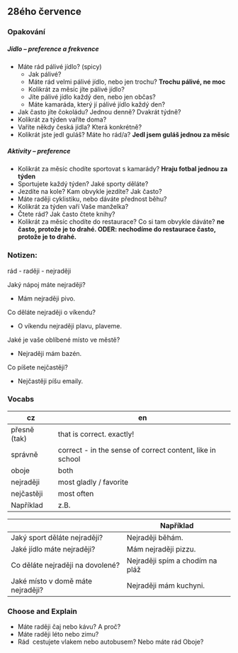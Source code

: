## 28ého července

### Opakování

##### Jídlo – preference a frekvence
- Máte rád pálivé jídlo? (spicy)
  - Jak pálivé? 
  - Máte rád velmi pálivé jídlo, nebo jen trochu? **Trochu pálivé, ne moc**
  - Kolikrát za měsíc jíte pálivé jídlo?
  - Jíte pálivé jídlo každý den, nebo jen občas?
  - Máte kamaráda, který jí pálivé jídlo každý den?
- Jak často jíte čokoládu? Jednou denně? Dvakrát týdně?
- Kolikrát za týden vaříte doma?
- Vaříte někdy česká jídla? Která konkrétně?
- Kolikrát jste jedl guláš? Máte ho rád/a? **Jedl jsem guláš jednou za měsíc**

##### Aktivity –  preference
- Kolikrát za měsíc chodíte sportovat s kamarády? **Hraju fotbal jednou za týden**
- Sportujete každý týden? Jaké sporty děláte?
- Jezdíte na kole? Kam obvykle jezdíte? Jak často?
- Máte raději cyklistiku, nebo dáváte přednost běhu?
- Kolikrát za týden vaří Vaše manželka?
- Čtete rád? Jak často čtete knihy?
- Kolikrát za měsíc chodíte do restaurace? Co si tam obvykle dáváte? **ne často, protože je to drahé. ODER: nechodíme do restaurace často, protože je to drahé.**

### Notizen:

 rád - raději - nejraději 

Jaký nápoj máte nejraději? 
- Mám nejraději pivo.  

Co děláte nejraději o víkendu?
- O víkendu nejraději plavu, plaveme. 

Jaké je vaše oblíbené místo ve městě?
- Nejraději mám bazén.  

Co píšete nejčastěji?
- Nejčastěji píšu emaily. 

### Vocabs

| cz | en |
| --- | --- |
| přesně (tak) | that is correct. exactly! | 
| správně | correct - in the sense of correct content, like in school |
| oboje | both |
| nejraději | most gladly / favorite|
| nejčastěji | most often |
| Například | z.B. |

| | Například |
| --- | --- |
| Jaký sport děláte nejraději? | Nejraději běhám. |
| Jaké jídlo máte nejraději? | Mám nejraději pizzu. |
| Co děláte nejraději na dovolené? | Nejraději spím a chodím na pláž |
| Jaké místo v domě máte nejraději? | Nejraději mám kuchyni. |

### Choose and Explain
- Máte raději čaj nebo kávu? A proč?
- Máte raději léto nebo zimu?
- Rád  cestujete vlakem nebo autobusem? Nebo máte rád Oboje?